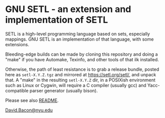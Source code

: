 # GNU SETL - an extension and implementation of SETL

SETL is a high-level programming language based on sets, especially
mappings.  GNU SETL is an implementation of that language, with some
extensions.

Bleeding-edge builds can be made by cloning this repository and doing a
"make" if you have Automake, Texinfo, and other tools of that ilk
installed.

Otherwise, the path of least resistance is to grab a release bundle,
posted here as `setl-X.Y.Z.tgz` and mirrored at <https://setl.org/setl/>,
and unpack that.  A "make" in the resulting `setl-X.Y.Z` dir,
in a POSIXish environment such as Linux or Cygwin, will require
a C compiler (usually gcc) and Yacc-compatible parser generator
(usually bison).

Please see also [README](./README).

<David.Bacon@nyu.edu>
